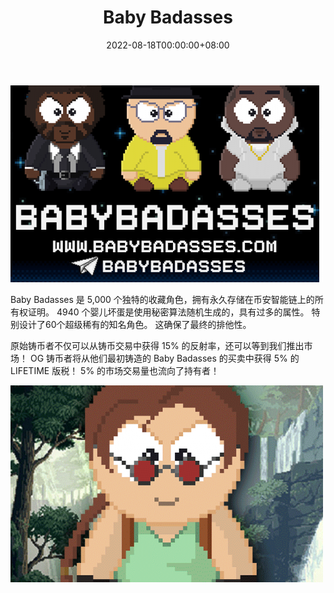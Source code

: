 ﻿---
title: "Baby Badasses"
description: "认识 Baby Badasses，这是您想要收集的超棒 NFT 集合！ 持有甚至购买更多有一些美味的激励措施 - 你得到 15"
date: 2022-08-18T00:00:00+08:00
lastmod: 2022-08-18T00:00:00+08:00
draft: false
authors: ["crazyxuanshao"]
featuredImage: "baby-badasses.png"
tags: ["Collectibles","Baby Badasses"]
categories: ["nfts"]
nfts: ["Collectibles"]
blockchain: "BSC"
website: "BabyBadasses.com"
twitter: "https://twitter.com/babybadassNFT"
discord: "https://discord.gg/bkBVFtbeKE"
telegram: " https://t.me/babybadassNFts"
github: ""
youtube: ""
twitch: ""
facebook: ""
instagram: ""
reddit: ""
medium: ""
steam: ""
gitbook: ""
googleplay: ""
appstore: ""
status: "Live"
weight: 
lightgallery: true
toc: true
pinned: false
recommend: false
recommend1: false

---

![idnfgi](idnfgi.png)

<p>Baby Badasses 是 5,000 个独特的收藏角色，拥有永久存储在币安智能链上的所有权证明。 4940 个婴儿坏蛋是使用秘密算法随机生成的，具有过多的属性。 特别设计了60个超级稀有的知名角色。 这确保了最终的排他性。</p>
<p>原始铸币者不仅可以从铸币交易中获得 15% 的反射率，还可以等到我们推出市场！ OG 铸币者将从他们最初铸造的 Baby Badasses 的买卖中获得 5% 的 LIFETIME 版税！ 5% 的市场交易量也流向了持有者！</p>

![fgidn](fgidn.png)